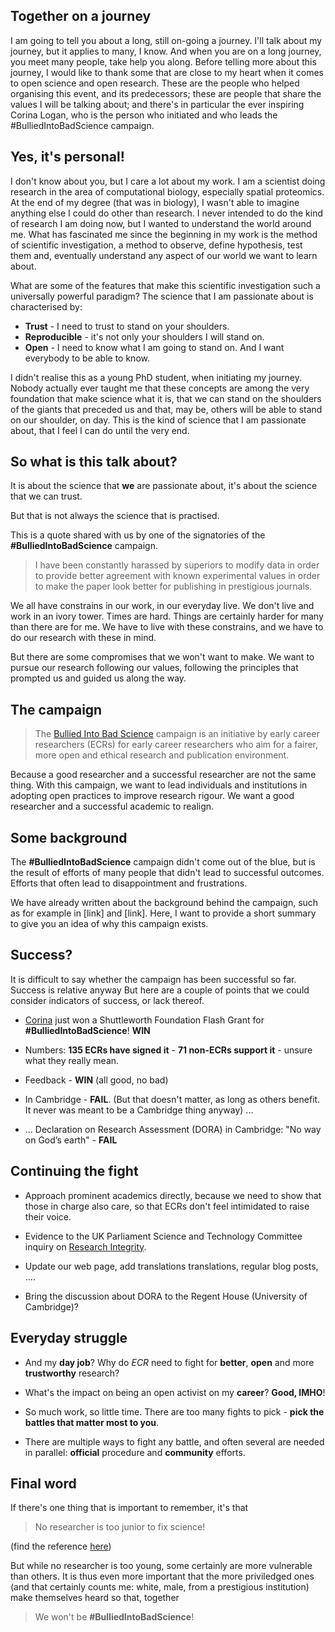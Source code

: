 
## Together on a journey

I am going to tell you about a long, still on-going a journey. I'll
talk about my journey, but it applies to many, I know. And when you
are on a long journey, you meet many people, take help you
along. Before telling more about this journey, I would like to thank
some that are close to my heart when it comes to open science and open
research. These are the people who helped organising this event, and
its predecessors; these are people that share the values I will be
talking about; and there's in particular the ever inspiring Corina
Logan, who is the person who initiated and who leads the
#BulliedIntoBadScience campaign.

## Yes, it's personal!

I don't know about you, but I care a lot about my work. I am a
scientist doing research in the area of computational biology,
especially spatial proteomics. At the end of my degree (that was in
biology), I wasn't able to imagine anything else I could do other than
research. I never intended to do the kind of research I am doing now,
but I wanted to understand the world around me. What has fascinated me
since the beginning in my work is the method of scientific
investigation, a method to observe, define hypothesis, test them and,
eventually understand any aspect of our world we want to learn about.

What are some of the features that make this scientific investigation
such a universally powerful paradigm? The science that I am passionate
about is characterised by:

- **Trust** - I need to trust to stand on your shoulders.
- **Reproducible** - it's not only your shoulders I will stand on.
- **Open** - I need to know what I am going to stand on. And I want
  everybody to be able to know.

I didn't realise this as a young PhD student, when initiating my
journey. Nobody actually ever taught me that these concepts are among
the very foundation that make science what it is, that we can stand on
the shoulders of the giants that preceded us and that, may be, others
will be able to stand on our shoulder, on day. This is the kind of
science that I am passionate about, that I feel I can do until the
very end.

## So what is this talk about?

It is about the science that **we** are passionate about, it's about
the science that we can trust.

But that is not always the science that is practised. 

This is a quote shared with us by one of the signatories of the
**#BulliedIntoBadScience** campaign.

> I have been constantly harassed by superiors to modify data in order
> to provide better agreement with known experimental values in order
> to make the paper look better for publishing in prestigious
> journals.

We all have constrains in our work, in our everyday live. We don't
live and work in an ivory tower. Times are hard. Things are certainly
harder for many than there are for me. We have to live with these
constrains, and we have to do our research with these in mind. 

But there are some compromises that we won't want to make. We want to
pursue our research following our values, following the principles
that prompted us and guided us along the way.

## The campaign

> The [Bullied Into Bad Science](http://BulliedIntoBadScience.org/)
> campaign is an initiative by early career researchers (ECRs) for
> early career researchers who aim for a fairer, more open and ethical
> research and publication environment.

Because a good researcher and a successful researcher are not the same
thing. With this campaign, we want to lead individuals and
institutions in adopting open practices to improve research rigour. We
want a good researcher and a successful academic to realign.

## Some background

The **#BulliedIntoBadScience** campaign didn't come out of the blue,
but is the result of efforts of many people that didn't lead to
successful outcomes. Efforts that often lead to disappointment and
frustrations.

We have already written about the background behind the campaign, such
as for example in [link] and [link]. Here, I want to provide a short
summary to give you an idea of why this campaign exists.

## Success?

It is difficult to say whether the campaign has been successful so
far. Success is relative anyway But here are a couple of points that
we could consider indicators of success, or lack thereof.


- [Corina](http://corinalogan.com/) just won a Shuttleworth Foundation
  Flash Grant for **#BulliedIntoBadScience**! **WIN**

- Numbers: **135 ECRs have signed it** - **71 non-ECRs support it** -
  unsure what they really mean.

- Feedback - **WIN** (all good, no bad)

- In Cambridge - **FAIL**. (But that doesn't matter, as long as others
  benefit. It never was meant to be a Cambridge thing anyway) ...
  
- ... Declaration on Research Assessment (DORA) in Cambridge: "No way
  on God’s earth" - **FAIL**

## Continuing the fight

- Approach prominent academics directly, because we need to show that
  those in charge also care, so that ECRs don't feel intimidated to
  raise their voice. 

- Evidence to the UK Parliament Science and Technology Committee
  inquiry on [Research
  Integrity](https://www.parliament.uk/business/committees/committees-a-z/commons-select/science-and-technology-committee/inquiries/parliament-2017/research-integrity-17-19/).
  
- Update our web page, add translations translations, regular blog
  posts, ....

- Bring the discussion about DORA to the Regent House (University of
  Cambridge)?

## Everyday struggle

- And my **day job**? Why do *ECR* need to fight for **better**,
  **open** and more **trustworthy** research?
  
- What's the impact on being an open activist on my **career**?
  **Good, IMHO**!
  
- So much work, so little time. There are too many fights to pick -
  **pick the battles that matter most to you**.

- There are multiple ways to fight any battle, and often several are
  needed in parallel: **official** procedure and **community** efforts.

## Final word

If there's one thing that is important to remember, it's that

> No researcher is too junior to fix science!

(find the reference [here](https://www.nature.com/news/no-researcher-is-too-junior-to-fix-science-1.21928))

But while no researcher is too young, some certainly are more
vulnerable than others. It is thus even more important that the more
priviledged ones (and that certainly counts me: white, male, from a
prestigious institution) make themselves heard so that, together

> We won't be **#BulliedIntoBadScience**!


